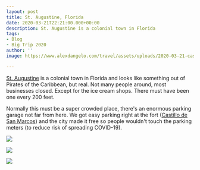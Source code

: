 ```yaml
---
layout: post
title: St. Augustine, Florida
date: 2020-03-21T22:21:00.000+00:00
description: St. Augustine is a colonial town in Florida
tags:
- Blog
- Big Trip 2020
author: ''
image: https://www.alexdangelo.com/travel/assets/uploads/2020-03-21-castillo-de-san-marcos.jpg

---
```

[St. Augustine](https://en.wikipedia.org/wiki/St._Augustine%2C_Florida) is a colonial town in Florida and looks like something out of Pirates of the Caribbean, but real. Not many people around, most businesses closed. Except for the ice cream shops. There must have been one every 200 feet. 

Normally this must be a super crowded place, there's an enormous parking garage not far from here. We got easy parking right at the fort ([Castillo de San Marcos](https://en.wikipedia.org/wiki/Castillo_de_San_Marcos)) and the city made it free so people wouldn't touch the parking meters (to reduce risk of spreading COVID-19).

![](https://www.alexdangelo.com/travel/assets/uploads/2020-03-21-st-augustine-flagler-college.jpg)

![](https://www.alexdangelo.com/travel/assets/uploads/2020-03-21-st-augustine-building.jpg)

![](https://www.alexdangelo.com/travel/assets/uploads/2020-03-21-st-augustine-building-castle.jpg)

